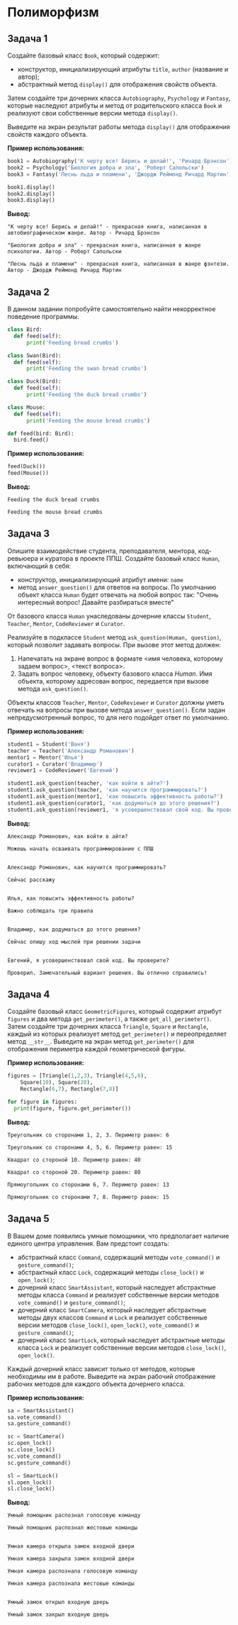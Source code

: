 # Полиморфизм

## Задача 1 

Создайте базовый класс `Book`, который содержит:

- конструктор, инициализирующий атрибуты `title`, `author` (название и автор);
- абстрактный метод `display()` для отображения свойств объекта.

Затем создайте три дочерних класса `Autobiography`, `Psychology` и `Fantasy`, которые наследуют атрибуты и метод от родительского класса `Book` и реализуют свои собственные версии метода `display()`. 

Выведите на экран результат работы метода `display()` для отображения свойств каждого объекта.

**Пример использования:**

```python 
book1 = Autobiography('К черту все! Берись и делай!', 'Ричард Брэнсон')
book2 = Psychology('Биология добра и зла', 'Роберт Сапольски')
book3 = Fantasy('Песнь льда и пламени', 'Джордж Реймонд Ричард Мартин')

book1.display()
book2.display()
book3.display()
```

**Вывод:**
```
"К черту все! Берись и делай!" - прекрасная книга, написанная в автобиографическом жанре. Автор - Ричард Брэнсон

"Биология добра и зла" - прекрасная книга, написанная в жанре психологии. Автор - Роберт Сапольски

"Песнь льда и пламени" - прекрасная книга, написанная в жанре фэнтези. Автор - Джордж Реймонд Ричард Мартин
```

## Задача 2

В данном задании попробуйте самостоятельно найти некорректное поведение программы.
```python
class Bird:
  def feed(self):
      print('Feeding bread crumbs')

class Swan(Bird):
  def feed(self):
      print('Feeding the swan bread crumbs')

class Duck(Bird):
  def feed(self):
      print('Feeding the duck bread crumbs')

class Mouse:
  def feed(self):
      print('Feeding the mouse bread crumbs')

def feed(bird: Bird):
  bird.feed()
```

**Пример использования:**
```python
feed(Duck())
feed(Mouse())
```

**Вывод:**
```
Feeding the duck bread crumbs

Feeding the mouse bread crumbs
```
## Задача 3

Опишите взаимодействие студента, преподавателя, ментора, код-ревьюера и куратора в проекте ППШ. 
Создайте базовый класс `Human`, включающий в себя: 

- конструктор, инициализирующий атрибут имени: `name`
- метод `answer_question()` для ответов на вопросы. По умолчанию объект класса `Human` будет отвечать на любой вопрос так: "Очень интересный вопрос! Давайте разбираться вместе" 

От базового класса `Human` унаследованы дочерние классы `Student`, `Teacher`, `Mentor`, `CodeReviewer` и `Curator`. 

Реализуйте в подклассе `Student` метод `ask_question(Human, question)`, который позволит задавать вопросы. При вызове этот метод должен: 

1) Напечатать на экране вопрос в формате <имя человека, которому задаем вопрос>, <текст вопроса>.
2) Задать вопрос человеку, объекту базового класса $Human$. Имя объекта, которому адресован вопрос, передается при вызове метода `ask_question()`.

Объекты классов `Teacher`, `Mentor`, `CodeReviewer` и `Curator` должны уметь отвечать на вопросы при вызове метода `answer_question()`. Если задан непредусмотренный вопрос, то для него подойдет ответ по умолчанию.

**Пример использования:**
```python
student1 = Student('Ваня')
teacher = Teacher('Александр Романович')
mentor1 = Mentor('Илья')
curator1 = Curator('Владимир')
reviewer1 = CodeReviewer('Евгений')

student1.ask_question(teacher, 'как войти в айти?')
student1.ask_question(teacher, 'как научится программировать?')
student1.ask_question(mentor1, 'как повысить эффективность работы?')
student1.ask_question(curator1, 'как додуматься до этого решения?')
student1.ask_question(reviewer1, 'я усовершенствовал свой код. Вы проверите?')
```

**Вывод:**
```
Александр Романович, как войти в айти?

Можешь начать осваивать программирование с ППШ


Александр Романович, как научится программировать?

Сейчас расскажу


Илья, как повысить эффективность работы?

Важно соблюдать три правила


Владимир, как додуматься до этого решения?

Сейчас опишу ход мыслей при решении задачи


Евгений, я усовершенствовал свой код. Вы проверите?

Проверил. Замечательный вариант решения. Вы отлично справились!
```

## Задача 4

Создайте базовый класс `GeometricFigures`, который содержит атрибут `figures` и два метода `get_perimeter()`, а также `get_all_perimeter()`. 
Затем создайте три дочерних класса `Triangle`, `Square` и `Rectangle`, каждый из которых реализует метод `get_perimeter()` и переопределяет метод `__str__`. 
Выведите на экран метод `get_perimeter()` для отображения периметра каждой геометрической фигуры.

**Пример использования:**
```python       
figures = [Triangle(1,2,3), Triangle(4,5,6),
    Square(10), Square(20),
    Rectangle(6,7), Rectangle(7,8)]

for figure in figures:
  print(figure, figure.get_perimeter())
```

**Вывод:**
```
Треугольник со сторонами 1, 2, 3. Периметр равен: 6

Треугольник со сторонами 4, 5, 6. Периметр равен: 15

Квадрат со стороной 10. Периметр равен: 40

Квадрат со стороной 20. Периметр равен: 80

Прямоугольник со сторонами 6, 7. Периметр равен: 13

Прямоугольник со сторонами 7, 8. Периметр равен: 15
```

## Задача 5

В Вашем доме появились умные помощники, что предполагает наличие единого центра управления. Вам предстоит создать: 

- абстрактный класс `Command`, содержащий методы `vote_command()` и `gesture_command()`;
- абстрактный класс `Lock`, содержащий методы `close_lock()` и `open_lock()`; 
- дочерний класс `SmartAssistant`, который наследует абстрактные методы класса `Command` и реализует собственные версии методов `vote_command()` и `gesture_command()`; 
- дочерний класс `SmartCamera`, который наследует абстрактные методы двух классов `Command` и `Lock` и реализует собственные версии методов `close_lock()`, `open_lock()`, `vote_command()` и `gesture_command()`;
- дочерний класс `SmartLock`, который наследует абстрактные методы класса `Lock` и реализует собственные версии методов `close_lock()`, `open_lock()`.

Каждый дочерний класс зависит только от методов, которые необходимы им в работе. Выведите на экран рабочий отображение рабочих методов для каждого объекта дочернего класса. 

**Пример использования:**

```python  
sa = SmartAssistant()
sa.vote_command()
sa.gesture_command()

sc = SmartCamera()
sc.open_lock()
sc.close_lock()
sc.vote_command()
sc.gesture_command()

sl = SmartLock()
sl.open_lock()
sl.close_lock()
```

**Вывод:**
```
Умный помощник распознал голосовую команду

Умный помощник распознал жестовые команды


Умная камера открыла замок входной двери

Умная камера закрыла замок входной двери

Умная камера распознала голосовую команду

Умная камера распознала жестовые команды


Умный замок открыл входную дверь

Умный замок закрыл входную дверь
``` 
